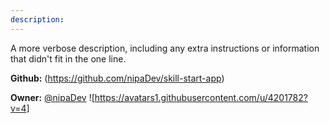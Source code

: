 ```yaml
---
description: 
---
```

A more verbose description, including any extra instructions or
information that didn't fit in the one line.

**Github:** (https://github.com/nipaDev/skill-start-app)

**Owner:** [@nipaDev](https://github.com/nipaDev) ![https://avatars1.githubusercontent.com/u/4201782?v=4]

